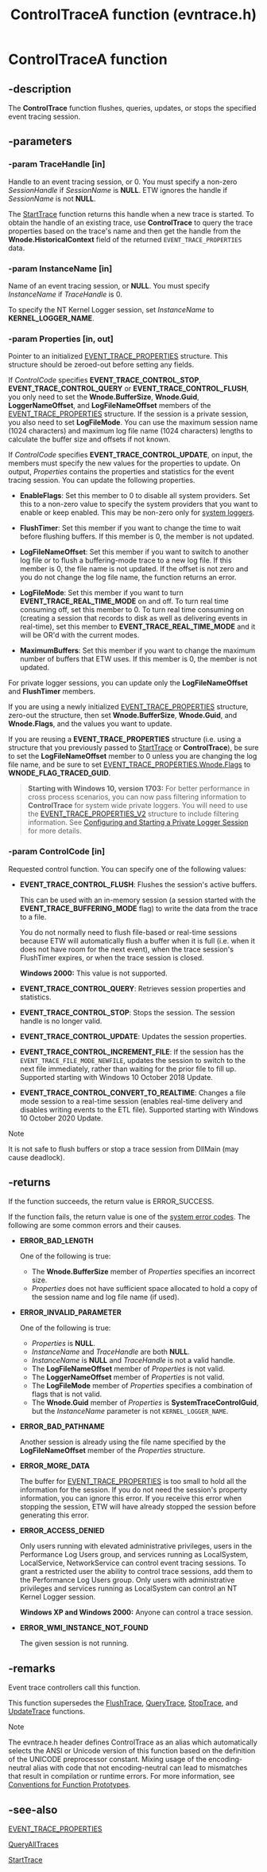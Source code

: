 ﻿---
UID: NF:evntrace.ControlTraceA
title: ControlTraceA function (evntrace.h)
description:
  The ControlTrace function flushes, queries, updates, or stops the specified
  event tracing session.
helpviewer_keywords:
  [
    "ControlTrace",
    "ControlTrace function [ETW]",
    "ControlTraceA",
    "ControlTraceW",
    "EVENT_TRACE_CONTROL_FLUSH",
    "EVENT_TRACE_CONTROL_QUERY",
    "EVENT_TRACE_CONTROL_STOP",
    "EVENT_TRACE_CONTROL_UPDATE",
    "_evt_controltrace",
    "base.controltrace",
    "etw.controltrace",
    "evntrace/ControlTrace",
    "evntrace/ControlTraceA",
    "evntrace/ControlTraceW",
  ]
old-location: etw\controltrace.htm
tech.root: ETW
ms.assetid: c39f669c-ff40-40ed-ba47-798474ec2de4
ms.date: 12/05/2018
ms.keywords:
  ControlTrace, ControlTrace function [ETW], ControlTraceA, ControlTraceW,
  EVENT_TRACE_CONTROL_FLUSH, EVENT_TRACE_CONTROL_QUERY,
  EVENT_TRACE_CONTROL_STOP, EVENT_TRACE_CONTROL_UPDATE, _evt_controltrace,
  base.controltrace, etw.controltrace, evntrace/ControlTrace,
  evntrace/ControlTraceA, evntrace/ControlTraceW
req.header: evntrace.h
req.include-header:
req.target-type: Windows
req.target-min-winverclnt: Windows 2000 Professional [desktop apps \| UWP apps]
req.target-min-winversvr: Windows 2000 Server [desktop apps \| UWP apps]
req.kmdf-ver:
req.umdf-ver:
req.ddi-compliance:
req.unicode-ansi: ControlTraceW (Unicode) and ControlTraceA (ANSI)
req.idl:
req.max-support:
req.namespace:
req.assembly:
req.type-library:
req.lib:
  Sechost.lib on Windows 8.1 and Windows Server 2012 R2; Advapi32.lib on
  Windows 8, Windows Server 2012, Windows 7, Windows Server 2008 R2, Windows
  Server 2008, Windows Vista and Windows XP
req.dll:
  Sechost.dll on Windows 8.1 and Windows Server 2012; Advapi32.dll on Windows 8,
  Windows Server 2012, Windows 7, Windows Server 2008 R2, Windows Server 2008,
  Windows Vista and Windows XP
req.irql:
targetos: Windows
req.typenames:
req.redist:
ms.custom: 19H1
f1_keywords:
  - ControlTraceA
  - evntrace/ControlTraceA
dev_langs:
  - c++
topic_type:
  - APIRef
  - kbSyntax
api_type:
  - DllExport
api_location:
  - Sechost.dll
  - Advapi32.dll
  - API-MS-Win-DownLevel-AdvAPI32-l2-1-1.dll
  - API-MS-Win-Eventing-Controller-l1-1-0.dll
  - API-MS-Win-Eventing-Legacy-l1-1-0.dll
  - AdvApi32Legacy.dll
  - KernelBase.dll
api_name:
  - ControlTrace
  - ControlTraceA
  - ControlTraceW
---

# ControlTraceA function

## -description

The **ControlTrace** function flushes, queries, updates, or stops the specified
event tracing session.

## -parameters

### -param TraceHandle [in]

Handle to an event tracing session, or 0. You must specify a non-zero
_SessionHandle_ if _SessionName_ is **NULL**. ETW ignores the handle if
_SessionName_ is not **NULL**.

The [StartTrace](/windows/win32/api/evntrace/nf-evntrace-starttracea) function
returns this handle when a new trace is started. To obtain the handle of an
existing trace, use **ControlTrace** to query the trace properties based on the
trace's name and then get the handle from the **Wnode.HistoricalContext** field
of the returned `EVENT_TRACE_PROPERTIES` data.

### -param InstanceName [in]

Name of an event tracing session, or **NULL**. You must specify _InstanceName_
if _TraceHandle_ is 0.

To specify the NT Kernel Logger session, set _InstanceName_ to
**KERNEL_LOGGER_NAME**.

### -param Properties [in, out]

Pointer to an initialized
[EVENT_TRACE_PROPERTIES](/windows/win32/api/evntrace/ns-evntrace-event_trace_properties)
structure. This structure should be zeroed-out before setting any fields.

If _ControlCode_ specifies **EVENT_TRACE_CONTROL_STOP**,
**EVENT_TRACE_CONTROL_QUERY** or **EVENT_TRACE_CONTROL_FLUSH**, you only need to
set the **Wnode.BufferSize**, **Wnode.Guid**, **LoggerNameOffset**, and
**LogFileNameOffset** members of the
[EVENT_TRACE_PROPERTIES](/windows/win32/api/evntrace/ns-evntrace-event_trace_properties)
structure. If the session is a private session, you also need to set
**LogFileMode**. You can use the maximum session name (1024 characters) and
maximum log file name (1024 characters) lengths to calculate the buffer size and
offsets if not known.

If _ControlCode_ specifies **EVENT_TRACE_CONTROL_UPDATE**, on input, the members
must specify the new values for the properties to update. On output,
_Properties_ contains the properties and statistics for the event tracing
session. You can update the following properties.

- **EnableFlags**: Set this member to 0 to disable all system providers. Set
  this to a non-zero value to specify the system providers that you want to
  enable or keep enabled. This may be non-zero only for
  [system loggers](/windows/win32/api/evntrace/nf-evntrace-starttracea#system-loggers).

- **FlushTimer**: Set this member if you want to change the time to wait before
  flushing buffers. If this member is 0, the member is not updated.

- **LogFileNameOffset**: Set this member if you want to switch to another log
  file or to flush a buffering-mode trace to a new log file. If this member is
  0, the file name is not updated. If the offset is not zero and you do not
  change the log file name, the function returns an error.

- **LogFileMode**: Set this member if you want to turn
  **EVENT_TRACE_REAL_TIME_MODE** on and off. To turn real time consuming off,
  set this member to 0. To turn real time consuming on (creating a session that
  records to disk as well as delivering events in real-time), set this member to
  **EVENT_TRACE_REAL_TIME_MODE** and it will be OR'd with the current modes.

- **MaximumBuffers**: Set this member if you want to change the maximum number
  of buffers that ETW uses. If this member is 0, the member is not updated.

For private logger sessions, you can update only the **LogFileNameOffset** and
**FlushTimer** members.

If you are using a newly initialized
[EVENT_TRACE_PROPERTIES](/windows/win32/api/evntrace/ns-evntrace-event_trace_properties)
structure, zero-out the structure, then set **Wnode.BufferSize**,
**Wnode.Guid**, and **Wnode.Flags**, and the values you want to update.

If you are reusing a **EVENT_TRACE_PROPERTIES** structure (i.e. using a
structure that you previously passed to
[StartTrace](/windows/win32/api/evntrace/nf-evntrace-starttracea) or
**ControlTrace**), be sure to set the **LogFileNameOffset** member to 0 unless
you are changing the log file name, and be sure to set
[EVENT_TRACE_PROPERTIES.Wnode.Flags](/windows/win32/api/evntrace/ns-evntrace-event_trace_properties)
to **WNODE_FLAG_TRACED_GUID**.

> **Starting with Windows 10, version 1703:** For better performance in cross
> process scenarios, you can now pass filtering information to **ControlTrace**
> for system wide private loggers. You will need to use the
> [EVENT_TRACE_PROPERTIES_V2](/windows/win32/api/evntrace/ns-evntrace-event_trace_properties_v2)
> structure to include filtering information. See
> [Configuring and Starting a Private Logger Session](/windows/win32/etw/configuring-and-starting-a-private-logger-session)
> for more details.

### -param ControlCode [in]

Requested control function. You can specify one of the following values:

- **EVENT_TRACE_CONTROL_FLUSH**: Flushes the session's active buffers.

  This can be used with an in-memory session (a session started with the
  **EVENT_TRACE_BUFFERING_MODE** flag) to write the data from the trace to a
  file.

  You do not normally need to flush file-based or real-time sessions because ETW
  will automatically flush a buffer when it is full (i.e. when it does not have
  room for the next event), when the trace session's FlushTimer expires, or when
  the trace session is closed.

  **Windows 2000:** This value is not supported.

- **EVENT_TRACE_CONTROL_QUERY**: Retrieves session properties and statistics.

- **EVENT_TRACE_CONTROL_STOP**: Stops the session. The session handle is no
  longer valid.

- **EVENT_TRACE_CONTROL_UPDATE**: Updates the session properties.

- **EVENT_TRACE_CONTROL_INCREMENT_FILE**: If the session has the
  `EVENT_TRACE_FILE_MODE_NEWFILE`, updates the session to switch to the next
  file immediately, rather than waiting for the prior file to fill up. Supported
  starting with Windows 10 October 2018 Update.

- **EVENT_TRACE_CONTROL_CONVERT_TO_REALTIME**: Changes a file mode session to a
  real-time session (enables real-time delivery and disables writing events to
  the ETL file). Supported starting with Windows 10 October 2020 Update.

> [!NOTE]
> It is not safe to flush buffers or stop a trace session from DllMain
> (may cause deadlock).

## -returns

If the function succeeds, the return value is ERROR_SUCCESS.

If the function fails, the return value is one of the
[system error codes](/windows/win32/debug/system-error-codes). The following
are some common errors and their causes.

- **ERROR_BAD_LENGTH**

  One of the following is true:

  - The **Wnode.BufferSize** member of _Properties_ specifies an incorrect size.
  - _Properties_ does not have sufficient space allocated to hold a copy of the
    session name and log file name (if used).

- **ERROR_INVALID_PARAMETER**

  One of the following is true:

  - _Properties_ is **NULL**.
  - _InstanceName_ and _TraceHandle_ are both **NULL**.
  - _InstanceName_ is **NULL** and _TraceHandle_ is not a valid handle.
  - The **LogFileNameOffset** member of _Properties_ is not valid.
  - The **LoggerNameOffset** member of _Properties_ is not valid.
  - The **LogFileMode** member of _Properties_ specifies a combination of flags
    that is not valid.
  - The **Wnode.Guid** member of _Properties_ is **SystemTraceControlGuid**, but
    the _InstanceName_ parameter is not `KERNEL_LOGGER_NAME`.

- **ERROR_BAD_PATHNAME**

  Another session is already using the file name specified by the
  **LogFileNameOffset** member of the _Properties_ structure.

- **ERROR_MORE_DATA**

  The buffer for
  [EVENT_TRACE_PROPERTIES](/windows/win32/api/evntrace/ns-evntrace-event_trace_properties)
  is too small to hold all the information for the session. If you do not need
  the session's property information, you can ignore this error. If you receive
  this error when stopping the session, ETW will have already stopped the
  session before generating this error.

- **ERROR_ACCESS_DENIED**

  Only users running with elevated administrative privileges, users in the
  Performance Log Users group, and services running as LocalSystem,
  LocalService, NetworkService can control event tracing sessions. To grant a
  restricted user the ability to control trace sessions, add them to the
  Performance Log Users group. Only users with administrative privileges and
  services running as LocalSystem can control an NT Kernel Logger session.

  **Windows XP and Windows 2000:** Anyone can control a trace session.

- **ERROR_WMI_INSTANCE_NOT_FOUND**

  The given session is not running.

## -remarks

Event trace controllers call this function.

This function supersedes the
[FlushTrace](/windows/win32/api/evntrace/nf-evntrace-flushtracea),
[QueryTrace](/windows/win32/api/evntrace/nf-evntrace-querytracea),
[StopTrace](/windows/win32/api/evntrace/nf-evntrace-stoptracea), and
[UpdateTrace](/windows/win32/api/evntrace/nf-evntrace-updatetracea) functions.

> [!NOTE]
> The evntrace.h header defines ControlTrace as an alias which
> automatically selects the ANSI or Unicode version of this function based on
> the definition of the UNICODE preprocessor constant. Mixing usage of the
> encoding-neutral alias with code that not encoding-neutral can lead to
> mismatches that result in compilation or runtime errors. For more information,
> see
> [Conventions for Function Prototypes](/windows/win32/intl/conventions-for-function-prototypes).

## -see-also

[EVENT_TRACE_PROPERTIES](/windows/win32/api/evntrace/ns-evntrace-event_trace_properties)

[QueryAllTraces](/windows/win32/api/evntrace/nf-evntrace-queryalltracesa)

[StartTrace](/windows/win32/api/evntrace/nf-evntrace-starttracea)
